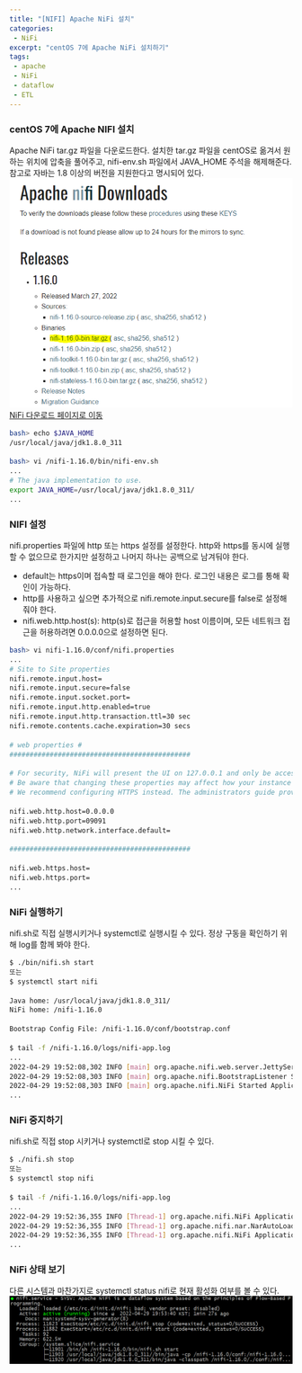 ```yaml
---
title: "[NIFI] Apache NiFi 설치"
categories:
 - NiFi
excerpt: "centOS 7에 Apache NiFi 설치하기"
tags:
 - apache
 - NiFi
 - dataflow
 - ETL
---
```

### centOS 7에 Apache NIFI 설치
Apache NiFi tar.gz 파일을 다운로드한다. 설치한 tar.gz 파일을 centOS로 옮겨서 원하는 위치에 압축을 풀어주고, nifi-env.sh 파일에서 JAVA_HOME 주석을 해제해준다.<br>
참고로 자바는 1.8 이상의 버전을 지원한다고 명시되어 있다.<br>
![nifi download](/assets/nifi_image/nifidownload.PNG)<br>
[NiFi 다운로드 페이지로 이동](https://nifi.apache.org/download.html)<br>

```bash
bash> echo $JAVA_HOME
/usr/local/java/jdk1.8.0_311

bash> vi /nifi-1.16.0/bin/nifi-env.sh
...
# The java implementation to use.
export JAVA_HOME=/usr/local/java/jdk1.8.0_311/
...
```

### NIFI 설정
nifi.properties 파일에 http 또는 https 설정를 설정한다. http와 https를 동시에 실행할 수 없으므로 한가지만 설정하고 나머지 하나는 공백으로 남겨둬야 한다.
- default는 https이며 접속할 때 로그인을 해야 한다. 로그인 내용은 로그를 통해 확인이 가능하다.
- http를 사용하고 싶으면 추가적으로 nifi.remote.input.secure를 false로 설정해줘야 한다.
- nifi.web.http.host(s): http(s)로 접근을 허용할 host 이름이며, 모든 네트워크 접근을 허용하려면 0.0.0.0으로 설정하면 된다.
    
```bash
bash> vi nifi-1.16.0/conf/nifi.properties
...
# Site to Site properties
nifi.remote.input.host=
nifi.remote.input.secure=false
nifi.remote.input.socket.port=
nifi.remote.input.http.enabled=true
nifi.remote.input.http.transaction.ttl=30 sec
nifi.remote.contents.cache.expiration=30 secs

# web properties #
#############################################

# For security, NiFi will present the UI on 127.0.0.1 and only be accessible through this loopback interface.
# Be aware that changing these properties may affect how your instance can be accessed without any restriction.
# We recommend configuring HTTPS instead. The administrators guide provides instructions on how to do this.

nifi.web.http.host=0.0.0.0
nifi.web.http.port=09091
nifi.web.http.network.interface.default=

#############################################

nifi.web.https.host=
nifi.web.https.port=
...
```

### NiFi 실행하기
nifi.sh로 직접 실행시키거나 systemctl로 실행시킬 수 있다. 정상 구동을 확인하기 위해 log를 함께 봐야 한다.
    
```bash
$ ./bin/nifi.sh start
또는
$ systemctl start nifi

Java home: /usr/local/java/jdk1.8.0_311/
NiFi home: /nifi-1.16.0

Bootstrap Config File: /nifi-1.16.0/conf/bootstrap.conf

$ tail -f /nifi-1.16.0/logs/nifi-app.log
...
2022-04-29 19:52:08,302 INFO [main] org.apache.nifi.web.server.JettyServer http://0.0.0.0:1633/nifi
2022-04-29 19:52:08,303 INFO [main] org.apache.nifi.BootstrapListener Successfully initiated communication with Bootstrap
2022-04-29 19:52:08,303 INFO [main] org.apache.nifi.NiFi Started Application Controller in 9.825 seconds (9825205493 ns)
...
```

### NiFi 중지하기
nifi.sh로 직접 stop 시키거나 systemctl로 stop 시킬 수 있다.

```bash
$ ./nifi.sh stop
또는
$ systemctl stop nifi

$ tail -f /nifi-1.16.0/logs/nifi-app.log
...
2022-04-29 19:52:36,355 INFO [Thread-1] org.apache.nifi.NiFi Application Server shutdown started
2022-04-29 19:52:36,355 INFO [Thread-1] org.apache.nifi.nar.NarAutoLoader NAR Auto-Loader stopped
2022-04-29 19:52:36,355 INFO [Thread-1] org.apache.nifi.NiFi Application Server shutdown completed
...
```

### NiFi 상태 보기
다른 시스템과 마찬가지로 systemctl status nifi로 현재 활성화 여부를 볼 수 있다.<br>
![nifi download](/assets/nifi_image/status.PNG)
